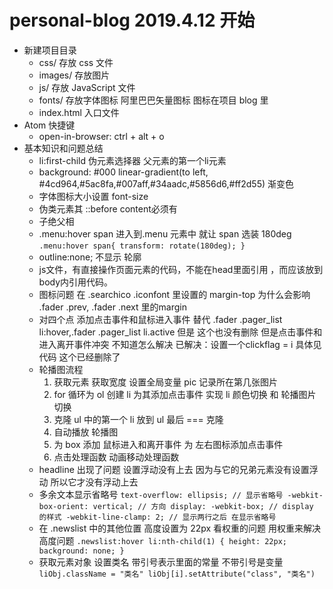 # personal-blog 2019.4.12 开始

- 新建项目目录
  + css/ 存放 css 文件
  + images/ 存放图片
  + js/  存放 JavaScript 文件
  + fonts/ 存放字体图标 阿里巴巴矢量图标 图标在项目 blog 里
  + index.html 入口文件
- Atom 快捷键
  + open-in-browser: ctrl + alt + o
- 基本知识和问题总结
  + li:first-child 伪元素选择器 父元素的第一个li元素
  + background: #000 linear-gradient(to left, #4cd964,#5ac8fa,#007aff,#34aadc,#5856d6,#ff2d55) 渐变色
  + 字体图标大小设置 font-size
  + 伪类元素其 ::before content必须有
  + 子绝父相
  + .menu:hover span 进入到.menu 元素中 就让 span 选装 180deg
  `
  .menu:hover span{
    transform: rotate(180deg);
  }
  `
  + outline:none; 不显示 轮廓
  + js文件，有直接操作页面元素的代码，不能在head里面引用 ，而应该放到body内引用代码。
  + 图标问题 在 .searchico .iconfont 里设置的 margin-top 为什么会影响 .fader .prev, .fader .next 里的margin
  + 对四个点 添加点击事件和鼠标进入事件 替代 .fader .pager_list li:hover,.fader .pager_list li.active 但是 这个也没有删除 但是点击事件和进入离开事件冲突 不知道怎么解决 已解决：设置一个clickflag = i 具体见代码 这个已经删除了
  + 轮播图流程
    1. 获取元素 获取宽度 设置全局变量 pic 记录所在第几张图片
    2. for 循环为 ol 创建 li 为其添加点击事件 实现 li 颜色切换 和 轮播图片切换
    3. 克隆 ul 中的第一个 li 放到 ul 最后 === 克隆
    4. 自动播放 轮播图
    5. 为 box 添加 鼠标进入和离开事件 为 左右图标添加点击事件
    6. 点击处理函数 动画移动处理函数
  + headline 出现了问题 设置浮动没有上去 因为与它的兄弟元素没有设置浮动 所以它才没有浮动上去
  + 多余文本显示省略号
  `
    text-overflow: ellipsis; // 显示省略号
    -webkit-box-orient: vertical; // 方向
    display: -webkit-box; // display 的样式
    -webkit-line-clamp: 2; // 显示两行之后 在显示省略号
  `
  + 在 .newslist 中的其他位置 高度设置为 22px 看权重的问题 用权重来解决 高度问题
  `
  .newslist:hover li:nth-child(1) {
      height: 22px;
      background: none;
  }
  `
  + 获取元素对象 设置类名 带引号表示里面的常量 不带引号是变量
  `
    liObj.className = "类名"
    liObj[i].setAttribute("class", "类名")
  `
